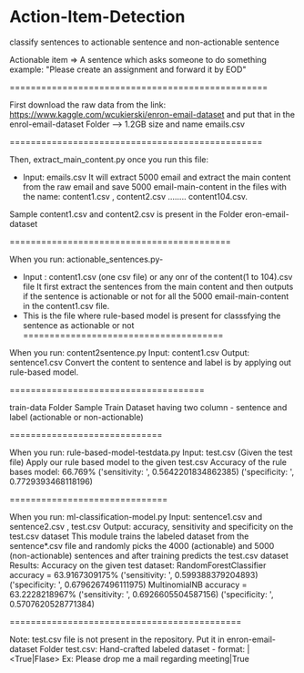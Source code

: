 # Action-Item-Detection
classify sentences to actionable sentence and non-actionable sentence

Actionable item => A sentence which asks someone to do something
example: "Please create an assignment and forward it by EOD"

=================================================

First download the raw data from the link: https://www.kaggle.com/wcukierski/enron-email-dataset
and put that in the enrol-email-dataset Folder --> 1.2GB size and name emails.csv

================================================

Then, extract_main_content.py once you run this file: 
  - Input:  emails.csv
  It will extract 5000 email and extract the main content from the raw email and save 5000 email-main-content in the files with the name: content1.csv , content2.csv ........ content104.csv.

Sample content1.csv and content2.csv is present in the Folder eron-email-dataset

==========================================

When you run: actionable_sentences.py- 
  - Input : content1.csv  (one csv file) or any onr of the content(1 to 104).csv file
  It first extract the sentences from the main content and then outputs if the sentence is actionable or not for all the 5000 email-main-content in the content1.csv file.
  - This is the file where rule-based model is present for classsfying the sentence as actionable or not
  ======================================
  
  When you run: content2sentence.py
    Input: content1.csv Output: sentence1.csv
  Convert the content to sentence and label is by applying out rule-based model.
  
  =====================================
  
  train-data Folder
  Sample Train Dataset having two column - sentence and label (actionable or non-actionable)
  
=============================

When you run: rule-based-model-testdata.py
Input: test.csv (Given the test file)
Apply our rule based model to the given test.csv 
Accuracy of the rule bases model: 66.769%
('sensitivity: ', 0.5642201834862385)
('specificity: ', 0.7729393468118196)

==============================
  
  When you run: ml-classification-model.py
   Input: sentence1.csv and sentence2.csv , test.csv
   Output: accuracy, sensitivity and specificity on the test.csv dataset
   This module trains the labeled dataset from the sentence*.csv file and randomly picks the 4000 (actionable) and 5000 (non-actionable) sentences and after training 
   predicts the test.csv dataset
   Results:
   Accuracy on the given test dataset:
RandomForestClassifier accuracy = 63.9167309175%
('sensitivity: ', 0.599388379204893)
('specificity: ', 0.6796267496111975)
MultinomialNB accuracy = 63.2228218967%
('sensitivity: ', 0.6926605504587156)
('specificity: ', 0.5707620528771384)

============================================  

Note: test.csv file is not present in the repository. Put it in enron-email-dataset Folder
test.csv: Hand-crafted labeled dataset - format: <sentence>|<True|Flase>
Ex: Please drop me a mail regarding meeting|True


